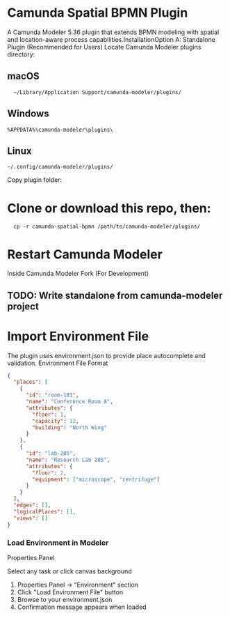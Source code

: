 # Camunda Spatial BPMN Plugin

A Camunda Modeler 5.36 plugin that extends BPMN modeling with spatial and location-aware process capabilities.InstallationOption A: Standalone Plugin (Recommended for Users)
Locate Camunda Modeler plugins directory:

 ## macOS
 ```
   ~/Library/Application Support/camunda-modeler/plugins/
 ```
   ## Windows
 ```
 %APPDATA%\camunda-modeler\plugins\
 ```  
 ## Linux
 ```
~/.config/camunda-modeler/plugins/
```
Copy plugin folder:

 # Clone or download this repo, then:
 ```
   cp -r camunda-spatial-bpmn /path/to/camunda-modeler/plugins/
```

# Restart Camunda Modeler
Inside Camunda Modeler Fork (For Development)

## TODO: Write standalone from camunda-modeler project

# Import Environment File
The plugin uses environment.json to provide place autocomplete and validation.
Environment File Format
```json
{
  "places": [
    {
      "id": "room-101",
      "name": "Conference Room A",
      "attributes": {
        "floor": 1,
        "capacity": 12,
        "building": "North Wing"
      }
    },
    {
      "id": "lab-205",
      "name": "Research Lab 205",
      "attributes": {
        "floor": 2,
        "equipment": ["microscope", "centrifuge"]
      }
    }
  ],
  "edges": [],
  "logicalPlaces": [],
  "views": []
}
```

### Load Environment in Modeler
Properties Panel

Select any task or click canvas background
1. Properties Panel → "Environment" section
2. Click "Load Environment File" button
3. Browse to your environment.json
4. Confirmation message appears when loaded


